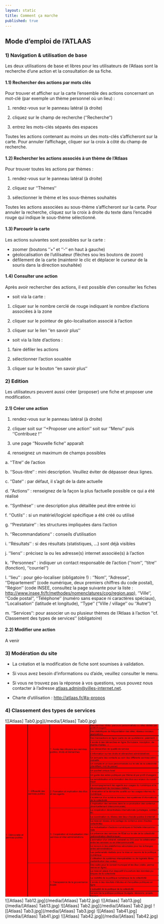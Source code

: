 ```yaml
---
layout: static
title: Comment ça marche
published: true
---
```


## Mode d’emploi de l’ATLAAS

### 1)	Navigation & utilisation de base

Les deux utilisations de base et libres pour les utilisateurs de l’Atlaas sont la recherche d’une action et la consultation de sa fiche.

#### 1.1)	Rechercher des actions par mots clés

Pour trouver et afficher sur la carte l’ensemble des actions concernant un mot-clé (par exemple un thème personnel où un lieu) :

1)	rendez-vous sur le panneau latéral (à droite)

2)	cliquez sur le champ de recherche (‘‘Recherche‘‘)

3)	entrez les mots-clés séparés des espaces

Toutes les actions contenant au moins un des mots-clés s’afficheront sur la carte. 
Pour annuler l’affichage, cliquer sur la croix à côté du champ de recherche.

#### 1.2)	Rechercher les actions associés à un thème de l’Atlaas

Pour trouver toutes les actions par thèmes :

1)	rendez-vous sur le panneau latéral (à droite)

2)	cliquez sur ‘‘Thèmes‘‘

3)	sélectionner le thème et les sous-thèmes souhaités

Toutes les actions associées au sous-thème s’afficheront sur la carte. 
Pour annuler la recherche, cliquez sur la croix à droite du texte dans l‘encadré rouge qui indique le sous-thème sélectionné.

#### 1.3)	Parcourir la carte

Les actions suivantes sont possibles sur la carte :
-	zoomer (boutons ‘‘+“ et ‘‘-‘‘ en haut à gauche)
-	géolocalisation de l’utilisateur (flèches sou les boutons de zoom)
-	défilement de la carte (maintenir le clic et déplacer le curseur de la souris dans la direction souhaitée)

#### 1.4)	Consulter une action

Après avoir rechercher des actions, il est possible d‘en consulter les fiches

-	soit via la carte :

1)	cliquer sur le nombre cerclé de rouge indiquant le nombre d’actions associées à la zone

2)	cliquer sur le pointeur de géo-localisation associé à l’action

3)	cliquer sur le lien ‘‘en savoir plus‘‘

-	soit via la liste d’actions :

1)	faire défiler les actions

2)	sélectionner l’action souaitée 

3)	cliquer sur le bouton ‘‘en savoir plus‘‘

### 2)	Edition

Les utilisateurs peuvent aussi créer (proposer) une fiche et proposer une modification.

#### 2.1) Créer une action

1)	rendez-vous sur le panneau latéral (à droite)

2)	cliquer soit sur ‘‘+Proposer une action‘‘ soit sur ‘‘Menu‘‘ puis ‘‘Contribuez !‘‘

3)	une page ‘‘Nouvelle fiche‘‘ apparaît

4)	renseignez un maximum de champs possibles 

a.	‘‘Titre‘‘ de l’action

b.	‘‘Sous-titre‘‘ : mini description. Veuillez éviter de dépasser deux lignes.

c.	‘‘Date‘‘ : par défaut, il s’agit de la date actuelle

d.	‘‘Actions‘‘ : renseignez de la façon la plus factuelle possible ce qui a été réalisé

e.	‘‘Synthèse‘‘ : une description plus détaillée peut être entrée ici

f.	‘‘Outils‘‘ : si un matériel/logiciel spécifique a été créé ou utilisé

g.	‘‘Prestataire‘‘ : les structures impliquées dans l’action

h.	‘‘Recommandations‘‘ : conseils d’utilisation

i.	‘‘Résultats‘‘ : si des résultats (statistiques, …) sont déjà visibles

j.	‘‘liens‘‘ : précisez la ou les adresse(s) internet associée(s) à l’action

k.	‘‘Personnes‘‘ : indiquer un contact responsable de l’action (‘‘nom‘‘, ‘‘titre‘‘ (fonction), ‘‘courriel‘‘)

l.	‘‘lieu‘‘ : pour géo-localiser (obligatoire !) : ‘‘Nom‘‘, ‘‘Adresse‘‘, ‘‘Département‘‘ (code numérique, deux premiers chiffres du code postal), ‘‘Région‘‘ (code INSEE, consultez la page suivante pour la liste : http://www.insee.fr/fr/methodes/nomenclatures/cog/region.asp), ‘‘Ville‘‘, ‘‘Code postal‘‘, ‘‘Téléphone‘‘ (numéro sans espace ni caractères spéciaux), ‘‘Localisation‘‘ (latitude et longitude), ‘‘Type‘‘ (‘‘Ville / village‘‘ ou ‘‘Autre‘‘)

m.	‘‘Services‘‘: pour associer un ou plusieur thèmes de l’Atlaas à l’action ‘‘cf. Classement des types de services‘‘ (obligatoire)

#### 2.2) Modifier une action

A venir

### 3)	Modération du site

-	La création et la modification de fiche sont soumises à validation.

-	Si vous avez besoin d’informations ou d’aide, veuillez consulter le menu. 

-	Si vous ne trouvez pas la réponse à vos questions, vous pouvez nous contacter à l’adresse atlaas.admin@villes-internet.net.

-	Charte d’utilisation : http://atlaas.fr/#a-propos

### 4)	Classement des types de services

![[Atlaas] Tab0.jpg](/media/[Atlaas] Tab0.jpg)
![](/media/%5BAtlaas%5D%20Tab11.jpg)
![[Atlaas] Tab12.jpg](/media/[Atlaas] Tab12.jpg)
![[Atlaas] Tab13.jpg](/media/[Atlaas] Tab13.jpg)
![[Atlaas] Tab2.jpg](/media/[Atlaas] Tab2.jpg)
![[Atlaas] Tab3.jpg](/media/[Atlaas] Tab3.jpg)
![[Atlaas] Tab41.jpg](/media/[Atlaas] Tab41.jpg)
![[Atlaas] Tab42.jpg](/media/[Atlaas] Tab42.jpg)